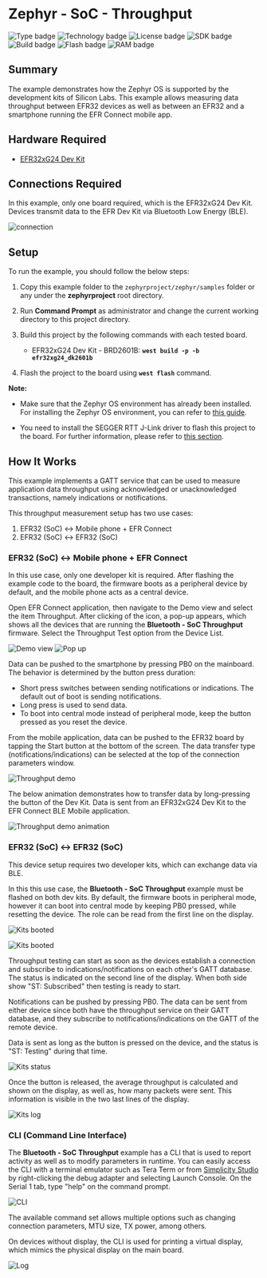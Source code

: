 # Zephyr - SoC - Throughput #

![Type badge](https://img.shields.io/badge/dynamic/json?url=https://raw.githubusercontent.com/SiliconLabs/application_examples_ci/master/zephyr_applications/zephyr_soc_throughput_common.json&label=Type&query=type&color=green)
![Technology badge](https://img.shields.io/badge/dynamic/json?url=https://raw.githubusercontent.com/SiliconLabs/application_examples_ci/master/zephyr_applications/zephyr_soc_throughput_common.json&label=Technology&query=technology&color=green)
![License badge](https://img.shields.io/badge/dynamic/json?url=https://raw.githubusercontent.com/SiliconLabs/application_examples_ci/master/zephyr_applications/zephyr_soc_throughput_common.json&label=License&query=license&color=green)
![SDK badge](https://img.shields.io/badge/dynamic/json?url=https://raw.githubusercontent.com/SiliconLabs/application_examples_ci/master/zephyr_applications/zephyr_soc_throughput_common.json&label=Zephyr%20version&query=zephyr_verion&color=green)
![Build badge](https://img.shields.io/endpoint?url=https://raw.githubusercontent.com/SiliconLabs/application_examples_ci/master/zephyr_applications/zephyr_soc_throughput_build_status.json)
![Flash badge](https://img.shields.io/badge/dynamic/json?url=https://raw.githubusercontent.com/SiliconLabs/application_examples_ci/master/zephyr_applications/zephyr_soc_throughput_common.json&label=Flash&query=flash&color=blue)
![RAM badge](https://img.shields.io/badge/dynamic/json?url=https://raw.githubusercontent.com/SiliconLabs/application_examples_ci/master/zephyr_applications/zephyr_soc_throughput_common.json&label=RAM&query=ram&color=blue)
## Summary ##

The example demonstrates how the Zephyr OS is supported by the development kits of Silicon Labs. This example allows measuring data throughput between EFR32 devices as well as between an EFR32 and a smartphone running the EFR Connect mobile app.

## Hardware Required ##

- [EFR32xG24 Dev Kit](https://www.silabs.com/development-tools/wireless/efr32xg24-dev-kit?tab=overview)

## Connections Required ##

In this example, only one board required, which is the EFR32xG24 Dev Kit. Devices transmit data to the EFR Dev Kit via Bluetooth Low Energy (BLE).

![connection](image/connection.png)

## Setup ##

To run the example, you should follow the below steps:

1. Copy this example folder to the `zephyrproject/zephyr/samples` folder or any under the **zephyrproject** root directory.

2. Run **Command Prompt** as administrator and change the current working directory to this project directory.

3. Build this project by the following commands with each tested board.

   - EFR32xG24 Dev Kit - BRD2601B: **`west build -p -b efr32xg24_dk2601b`**

4. Flash the project to the board using **`west flash`** command.

**Note:**

- Make sure that the Zephyr OS environment has already been installed. For installing the Zephyr OS environment, you can refer to [this guide](../README.md#setting-up-environment).

- You need to install the SEGGER RTT J-Link driver to flash this project to the board. For further information, please refer to [this section](../README.md#flash-the-application).

## How It Works ##

This example implements a GATT service that can be used to measure application data throughput using acknowledged or unacknowledged transactions, namely indications or notifications.

This throughput measurement setup has two use cases:

1. EFR32 (SoC) <-> Mobile phone + EFR Connect
2. EFR32 (SoC) <-> EFR32 (SoC)

### EFR32 (SoC) <-> Mobile phone + EFR Connect

In this use case, only one developer kit is required. After flashing the example code to the board, the firmware boots as a peripheral device by default, and the mobile phone acts as a central device.

Open EFR Connect application, then navigate to the Demo view and select the item Throughput. After clicking of the icon, a pop-up appears, which shows all the devices that are running the **Bluetooth - SoC Throughput** firmware. Select the Throughput Test option from the Device List.

![Demo view](image/demo_view.png) ![Pop up](image/pop_up.png)

Data can be pushed to the smartphone by pressing PB0 on the mainboard. The behavior is determined by the button press duration:
* Short press switches between sending notifications or indications. The default out of boot is sending notifications.
* Long press is used to send data.
* To boot into central mode instead of peripheral mode, keep the button pressed as you reset the device.

From the mobile application, data can be pushed to the EFR32 board by tapping the Start button at the bottom of the screen. The data transfer type (notifications/indications) can be selected at the top of the connection parameters window.

![Throughput demo](image/throughput_demo.png)

The below animation demonstrates how to transfer data by long-pressing the button of the Dev Kit. Data is sent from an EFR32xG24 Dev Kit to the EFR Connect BLE Mobile application.

![Throughput demo animation](image/demo.gif)

### EFR32 (SoC) <-> EFR32 (SoC)

This device setup requires two developer kits, which can exchange data via BLE.

In this this use case, the **Bluetooth - SoC Throughput** example must be flashed on both dev kits. By default, the firmware boots in peripheral mode, however it can boot into central mode by keeping PB0 pressed, while resetting the device. The role can be read from the first line on the display.

![Kits booted](image/kit_boot1.png)

![Kits booted](image/kit_boot1.png)

Throughput testing can start as soon as the devices establish a connection and subscribe to indications/notifications on each other's GATT database. The status is indicated on the second line of the display. When both side show "ST: Subscribed" then testing is ready to start.

Notifications can be pushed by pressing PB0. The data can be sent from either device since both have the throughput service on their GATT database, and they subscribe to notifications/indications on the GATT of the remote device.

Data is sent as long as the button is pressed on the device, and the status is "ST: Testing" during that time.

![Kits status](image/kit_status.png)

Once the button is released, the average throughput is calculated and shown on the display, as well as, how many packets were sent. This information is visible in the two last lines of the display.

![Kits log](image/kit_log.png)

### CLI (Command Line Interface)

The **Bluetooth - SoC Throughput** example has a CLI that is used to report activity as well as to modify parameters in runtime. You can easily access the CLI with a terminal emulator such as Tera Term or from [Simplicity Studio](https://www.silabs.com/developers/simplicity-studio) by right-clicking the debug adapter and selecting Launch Console. On the Serial 1 tab, type "help" on the command prompt.

 ![CLI](image/cli.png)

The available command set allows multiple options such as changing connection parameters, MTU size, TX power, among others.

On devices without display, the CLI is used for printing a virtual display, which mimics the physical display on the main board.

 ![Log](image/log.png)



